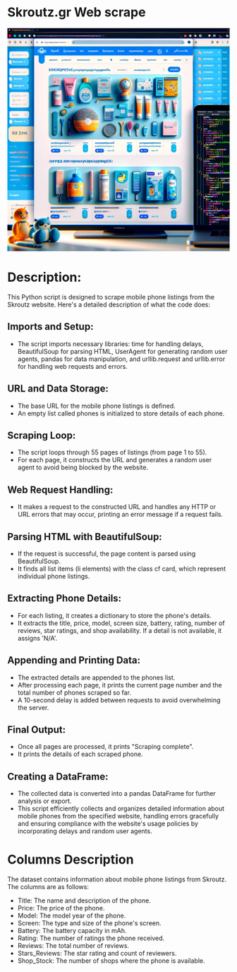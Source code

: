 # Skroutz.gr Web scrape
<img src="Project_webscrape_dataset/web_scrape.jpg" alt="Web Scrape Image" width="600">

# Description:

 This Python script is designed to scrape mobile phone listings from the Skroutz website. Here's a detailed description of what the code does:

## Imports and Setup:

- The script imports necessary libraries: time for handling delays, BeautifulSoup for parsing HTML, UserAgent for generating random user agents, pandas for data manipulation, and urllib.request and urllib.error for handling web requests and errors.

## URL and Data Storage:

- The base URL for the mobile phone listings is defined.
- An empty list called phones is initialized to store details of each phone.

## Scraping Loop:

- The script loops through 55 pages of listings (from page 1 to 55).
- For each page, it constructs the URL and generates a random user agent to avoid being blocked by the website.

## Web Request Handling:

- It makes a request to the constructed URL and handles any HTTP or URL errors that may occur, printing an error message if a request fails.

## Parsing HTML with BeautifulSoup:

- If the request is successful, the page content is parsed using BeautifulSoup.
- It finds all list items (li elements) with the class cf card, which represent individual phone listings.

## Extracting Phone Details:

- For each listing, it creates a dictionary to store the phone's details.
- It extracts the title, price, model, screen size, battery, rating, number of reviews, star ratings, and shop availability. If a detail is not available, it assigns 'N/A'.

## Appending and Printing Data:

- The extracted details are appended to the phones list.
- After processing each page, it prints the current page number and the total number of phones scraped so far.
- A 10-second delay is added between requests to avoid overwhelming the server.
## Final Output:
- Once all pages are processed, it prints "Scraping complete".
- It prints the details of each scraped phone.

## Creating a DataFrame:

- The collected data is converted into a pandas DataFrame for further analysis or export.
- This script efficiently collects and organizes detailed information about mobile phones from the specified website, handling errors gracefully and ensuring compliance with the website's usage policies by incorporating delays and random user agents.


# Columns Description

The dataset contains information about mobile phone listings from Skroutz. The columns are as follows:

- Title: The name and description of the phone.
- Price: The price of the phone.
- Model: The model year of the phone.
- Screen: The type and size of the phone's screen.
- Battery: The battery capacity in mAh.
- Rating: The number of ratings the phone received.
- Reviews: The total number of reviews.
- Stars_Reviews: The star rating and count of reviewers.
- Shop_Stock: The number of shops where the phone is available.
